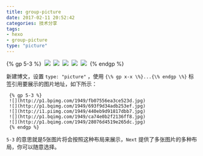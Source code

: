 ```yaml
---
title: group-picture
date: 2017-02-11 20:52:42
categories: 技术分享
tags:
- hexo 
- group-picture
type: "picture"
---
```

{% gp 5-3 %}
 ![](http://p1.bpimg.com/1949/fb07556ea3ce523d.jpg)
 ![](http://p1.bqimg.com/1949/693f9d34adb253ef.jpg)
 ![](http://i1.piimg.com/1949/440eb9d91817dbb7.jpg)
 ![](http://p1.bqimg.com/1949/ca74e0b2f2136ff8.jpg)
 ![](http://p1.bqimg.com/1949/28076d4519e265dc.jpg)
 {% endgp %}

<!--more-->
新建博文，设置 `type: "picture"` ，使用 `{\% gp x-x \%}...{\% endgp \%}` 标签引用要展示的图片地址，如下所示：

```
 {% gp 5-3 %}
 ![](http://p1.bpimg.com/1949/fb07556ea3ce523d.jpg)
 ![](http://p1.bqimg.com/1949/693f9d34adb253ef.jpg)
 ![](http://i1.piimg.com/1949/440eb9d91817dbb7.jpg)
 ![](http://p1.bqimg.com/1949/ca74e0b2f2136ff8.jpg)
 ![](http://p1.bqimg.com/1949/28076d4519e265dc.jpg)
 {% endgp %}
```

`5-3` 的意思就是5张图片将会按照这种布局来展示，`Next` 提供了多张图片的多种布局，你可以随意选择。